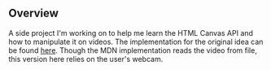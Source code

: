 ## Overview
A side project I'm working on to help me learn the HTML Canvas API and how to manipulate it on videos.
The implementation for the original idea can be found [here](https://developer.mozilla.org/en-US/docs/Web/API/Canvas_API/Manipulating_video_using_canvas). Though the MDN implementation reads the video from file, this version here relies on the user's webcam.